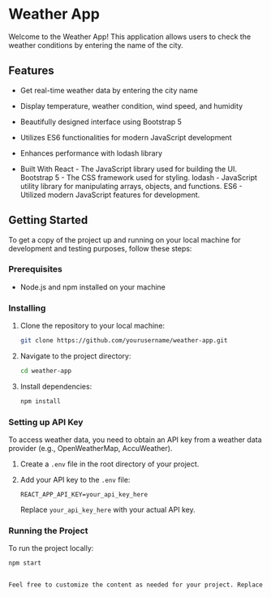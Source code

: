 # Weather App

Welcome to the Weather App! This application allows users to check the weather conditions by entering the name of the city. 

## Features

- Get real-time weather data by entering the city name
- Display temperature, weather condition, wind speed, and humidity
- Beautifully designed interface using Bootstrap 5
- Utilizes ES6 functionalities for modern JavaScript development
- Enhances performance with lodash library

- Built With
React - The JavaScript library used for building the UI.
Bootstrap 5 - The CSS framework used for styling.
lodash - JavaScript utility library for manipulating arrays, objects, and functions.
ES6 - Utilized modern JavaScript features for development.

## Getting Started

To get a copy of the project up and running on your local machine for development and testing purposes, follow these steps:

### Prerequisites

- Node.js and npm installed on your machine

### Installing

1. Clone the repository to your local machine:

    ```bash
    git clone https://github.com/yourusername/weather-app.git
    ```

2. Navigate to the project directory:

    ```bash
    cd weather-app
    ```

3. Install dependencies:

    ```bash
    npm install
    ```

### Setting up API Key

To access weather data, you need to obtain an API key from a weather data provider (e.g., OpenWeatherMap, AccuWeather).

1. Create a `.env` file in the root directory of your project.

2. Add your API key to the `.env` file:

    ```
    REACT_APP_API_KEY=your_api_key_here
    ```

    Replace `your_api_key_here` with your actual API key.

### Running the Project

To run the project locally:

```bash
npm start


Feel free to customize the content as needed for your project. Replace `yourusername`, `your-repo`, and any other placeholders with the appropriate information. Additionally, you can add more details or sections if required.

